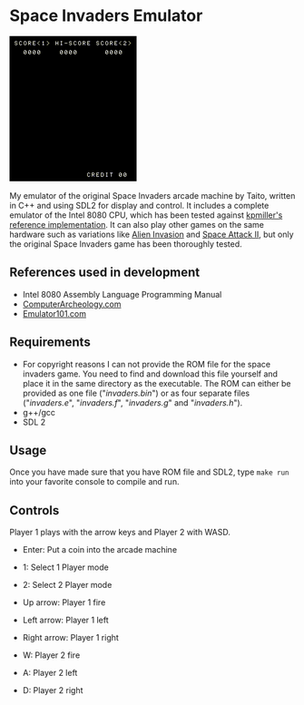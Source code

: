 # Space Invaders Emulator

![Space Invaders Gameplay](gameplay.gif)

My emulator of the original Space Invaders arcade machine by Taito, written in C++ and using SDL2 for display and control. It includes a complete emulator of the Intel 8080 CPU, which has been tested against [kpmiller's reference implementation](https://github.com/kpmiller/emulator101/blob/master/CocoaPart7-Threading/8080emu.c). It can also play other games on the same hardware such as variations like [Alien Invasion](http://adb.arcadeitalia.net/dettaglio_mame.php?game_name=alieninv&search_id=) and [Space Attack II](https://www.arcade-museum.com/game_detail.php?game_id=9639), but only the original Space Invaders game has been thoroughly tested.

## References used in development

- Intel 8080 Assembly Language Programming Manual
- [ComputerArcheology.com](https://computerarcheology.com/Arcade/SpaceInvaders/Hardware.html)
- [Emulator101.com](http://www.emulator101.com/)

## Requirements

- For copyright reasons I can not provide the ROM file for the space invaders game. You need to find and download this file yourself and place it in the same directory as the executable. The ROM can either be provided as one file ("*invaders.bin*") or as four separate files ("*invaders.e*", "*invaders.f*", "*invaders.g*" and "*invaders.h*").
- g++/gcc
- SDL 2

## Usage

Once you have made sure that you have ROM file and SDL2, type `make run` into your favorite console to compile and run.

## Controls

Player 1 plays with the arrow keys and Player 2 with WASD.

- Enter: Put a coin into the arcade machine
- 1: Select 1 Player mode
- 2: Select 2 Player mode

- Up    arrow: Player 1 fire
- Left  arrow: Player 1 left
- Right arrow: Player 1 right

- W: Player 2 fire
- A: Player 2 left
- D: Player 2 right
